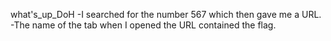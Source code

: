what's_up_DoH
-I searched for the number 567 which then gave me a URL.
-The name of the tab when I opened the URL contained the flag.